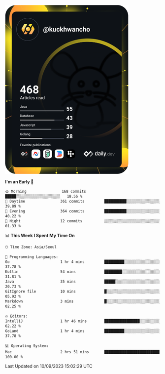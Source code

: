 <a href="https://app.daily.dev/kuckhwancho"><img src="https://github.com/kuckjwi0928/kuckjwi0928/blob/master/devcard.svg" width="400" alt="Kuckjwi Devcard"/></a>

<!--START_SECTION:waka-->
**I'm an Early 🐤** 

```text
🌞 Morning                168 commits         █████░░░░░░░░░░░░░░░░░░░░   18.56 % 
🌆 Daytime                361 commits         ██████████░░░░░░░░░░░░░░░   39.89 % 
🌃 Evening                364 commits         ██████████░░░░░░░░░░░░░░░   40.22 % 
🌙 Night                  12 commits          ░░░░░░░░░░░░░░░░░░░░░░░░░   01.33 % 
```


📊 **This Week I Spent My Time On** 

```text
🕑︎ Time Zone: Asia/Seoul

💬 Programming Languages: 
Go                       1 hr 4 mins         █████████░░░░░░░░░░░░░░░░   37.78 % 
Kotlin                   54 mins             ████████░░░░░░░░░░░░░░░░░   31.81 % 
Java                     35 mins             █████░░░░░░░░░░░░░░░░░░░░   20.73 % 
GitIgnore file           10 mins             █░░░░░░░░░░░░░░░░░░░░░░░░   05.92 % 
Markdown                 3 mins              █░░░░░░░░░░░░░░░░░░░░░░░░   02.25 % 

🔥 Editors: 
IntelliJ                 1 hr 46 mins        ████████████████░░░░░░░░░   62.22 % 
GoLand                   1 hr 4 mins         █████████░░░░░░░░░░░░░░░░   37.78 % 

💻 Operating System: 
Mac                      2 hrs 51 mins       █████████████████████████   100.00 % 
```


 Last Updated on 10/09/2023 15:02:29 UTC
<!--END_SECTION:waka-->
